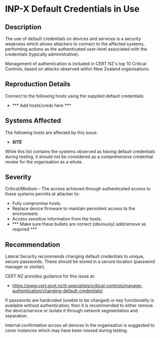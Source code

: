 INP-X Default Credentials in Use
===============================

Description
-----------
The use of default credentials on devices and services is a security weakness which allows attackers to connect to the affected systems, 
performing actions as the authenticated user-level associated with the credentials (typically administrative).

Management of authentication is included in CERT NZ's top 10 Critical Controls, based on attacks observed within New Zealand organisations.


Reproduction Details
--------------------

Connect to the following hosts using the supplied default credentials:
* *** Add hosts/creds here ***




Systems Affected
----------------
The following hosts are affected by this issue: 
  * ***SITE***

While this list contains the systems observed as having default credentials during testing, 
it should not be considered as a comprehensive credential review for the organisation as a whole.


Severity
--------
Critical/Medium – The access achieved through authenticated access to these systems permits at attacker to:
* Fully compromise hosts.
* Replace device firmware to maintain persistent access to the environment.
* Access sensitive information from the hosts.
* *** Make sure these bullets are correct (obviously) add/remove as required ***


Recommendation
--------------
Lateral Security recommends changing default credentials to unique, secure passwords.
These should be stored in a secure location (password manager or similar).

CERT NZ provides guidance for this issue at:
* https://www.cert.govt.nz/it-specialists/critical-controls/manage-authentication/changing-default-credentials/

If passwords are hardcoded (unable to be changed) or key functionality is available without authentication,
then it is recommended to either remove the device/service or isolate it through network segmentation and separation.

Internal confirmation across all devices in the organisation is suggested to cover instances which may have been missed during testing.